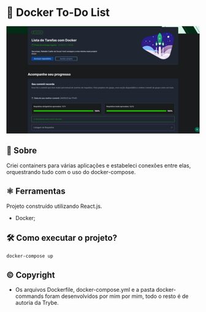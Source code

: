 # 🐳 Docker To-Do List

![100% de aprovação no projeto](./grade.png)

## 📘 Sobre

Criei containers para várias aplicações e estabeleci conexões entre elas, orquestrando tudo com o uso do docker-compose.

## ⚛️ Ferramentas

Projeto construído utilizando React.js.

- Docker;

## 🛠️ Como executar o projeto?

`docker-compose up`

## ©️ Copyright

- Os arquivos Dockerfile, docker-compose.yml e a pasta docker-commands foram desenvolvidos por mim por mim, todo o resto é de autoria da Trybe.
